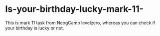 # Is-your-birthday-lucky-mark-11-
This is mark 11 task from NeogCamp levelzero, whereas you can check if your birthday is lucky or not.
